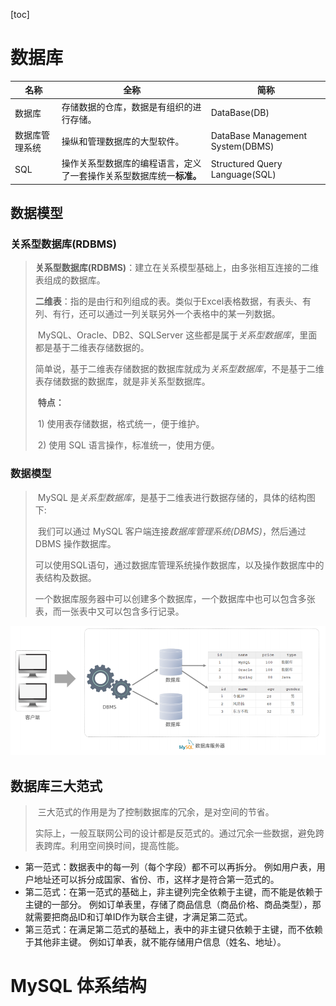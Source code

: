 [toc]

# 数据库

| 名称           | 全称                                                         | 简称                             |
| -------------- | ------------------------------------------------------------ | -------------------------------- |
| 数据库         | 存储数据的仓库，数据是有组织的进行存储。                     | DataBase(DB)                     |
| 数据库管理系统 | 操纵和管理数据库的大型软件。                                 | DataBase Management System(DBMS) |
| SQL            | 操作关系型数据库的编程语言，定义了一套操作关系型数据库统一**标准。** | Structured Query Language(SQL)   |

## 数据模型

### 关系型数据库(RDBMS)

> ​	**关系型数据库(RDBMS)**：建立在关系模型基础上，由多张相互连接的二维表组成的数据库。
>
> ​	**二维表**：指的是由行和列组成的表。类似于Excel表格数据，有表头、有列、有行，还可以通过一列关联另外一个表格中的某一列数据。
>
> ​	MySQL、Oracle、DB2、SQLServer 这些都是属于*关系型数据库*，里面都是基于二维表存储数据的。
>
> ​	简单说，基于二维表存储数据的数据库就成为*关系型数据库*，不是基于二维表存储数据的数据库，就是非关系型数据库。
>
> ​	**特点：**
>
> ​		1) 使用表存储数据，格式统一，便于维护。
>
> ​		2) 使用 SQL 语言操作，标准统一，使用方便。

### 数据模型

> ​	MySQL 是*关系型数据库*，是基于二维表进行数据存储的，具体的结构图下:
>
> ​	我们可以通过 MySQL 客户端连接*数据库管理系统(DBMS)*，然后通过 DBMS 操作数据库。
>
> ​	可以使用SQL语句，通过数据库管理系统操作数据库，以及操作数据库中的表结构及数据。
>
> ​	一个数据库服务器中可以创建多个数据库，一个数据库中也可以包含多张表，而一张表中又可以包含多行记录。

![MySQL_Intro](img/MySQL_Intro.png)

## 数据库三大范式

> ​	三大范式的作用是为了控制数据库的冗余，是对空间的节省。
>
> ​	实际上，一般互联网公司的设计都是反范式的。通过冗余一些数据，避免跨表跨库。利用空间换时间，提高性能。

- 第一范式：数据表中的每一列（每个字段）都不可以再拆分。
  例如用户表，用户地址还可以拆分成国家、省份、市，这样才是符合第一范式的。
- 第二范式：在第一范式的基础上，非主键列完全依赖于主键，而不能是依赖于主键的一部分。
  例如订单表里，存储了商品信息（商品价格、商品类型），那就需要把商品ID和订单ID作为联合主键，才满足第二范式。
- 第三范式：在满足第二范式的基础上，表中的非主键只依赖于主键，而不依赖于其他非主键。
  例如订单表，就不能存储用户信息（姓名、地址）。

# MySQL 体系结构

